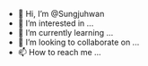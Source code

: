 - 👋 Hi, I’m @Sungjuhwan
- 👀 I’m interested in ...
- 🌱 I’m currently learning ...
- 💞️ I’m looking to collaborate on ...
- 📫 How to reach me ...

<!---
Sungjuhwan/Sungjuhwan is a ✨ special ✨ repository because its `README.md` (this file) appears on your GitHub profile.
You can click the Preview link to take a look at your changes.
--->
